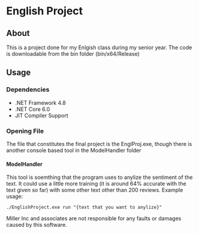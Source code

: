 # English Project
## About
This is a project done for my Enlgish class during my senior year. The code is downloadable from the bin folder (bin/x64/Release)

## Usage
### Dependencies
* .NET Framework 4.8
* .NET Core 6.0
* JIT Compiler Support

### Opening File
The file that constitutes the final project is the EnglProj.exe, though there is another console based tool in the ModelHandler folder 
#### ModelHandler
This tool is soemthing that the program uses to anylize the sentiment of the text. It could use a little more training (it is around 64% accurate with the text given so far) with some other text other than 200 reviews. 
Example usage:
```
./EnglishProject.exe run "{text that you want to anylize}"
```


Miller Inc and associates are not responsible for any faults or damages caused by this software. 
